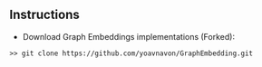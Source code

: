 ## Instructions

- Download Graph Embeddings implementations (Forked):
```
>> git clone https://github.com/yoavnavon/GraphEmbedding.git
```
